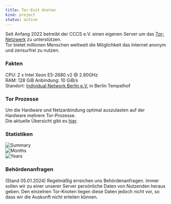 ```yaml
---
title: Tor-Exit Knoten
kind: project
status: active
---
```

Seit Anfang 2022 betreibt der CCCS e.V. einen eigenen Server um das [Tor-Netzwerk](https://www.torproject.org/de/) zu unterstützen.   
Tor bietet millionen Menschen weltweit die Möglichkeit das Internet anonym und zensurfrei zu nutzen.

### Fakten
CPU: 2 x Intel Xeon E5-2680 v2 @ 2.80GHz   
RAM: 128 GiB
Anbindung: 10 GiB/s   
Standort: [Individual Network Berlin e.V.](https://in-berlin.de/provider/colo.html) in Berlin Tempelhof

### Tor Prozesse
Um die Hardware und Netzanbindung optimal auszulasten auf der Hardware mehrere Tor-Prozesse.   
Die aktuelle Übersicht gibt es [hier](https://metrics.torproject.org/rs.html#search/CCCStuttgartBer).

### Statistiken
![Summary](http://exit-inberlin-static.leibfarth.org/summary.png)   
![Months](http://exit-inberlin-static.leibfarth.org/months.png)   
![Years](http://exit-inberlin-static.leibfarth.org/years.png)

### Behördenanfragen
(Stand 05.01.2024)
Regelmäßig erreichen uns Behördenanfragen. Immer sollen wir zu einer unserer Server persönliche Daten von Nutzenden heraus geben.
Den einzelnen Tor-Knoten liegen diese Daten jedoch nicht vor, so dass wir die Auskunft nicht erteilen können.

